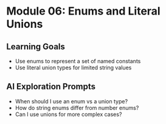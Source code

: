 # Module 06: Enums and Literal Unions

## Learning Goals

- Use enums to represent a set of named constants
- Use literal union types for limited string values

## AI Exploration Prompts

- When should I use an enum vs a union type?
- How do string enums differ from number enums?
- Can I use unions for more complex cases?
